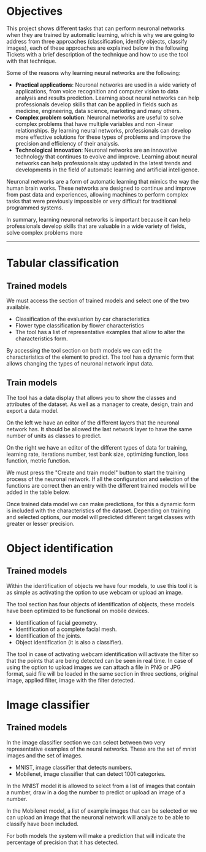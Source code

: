 # Objectives

This project shows different tasks that can perform neuronal networks when they are trained by automatic learning, which is why we are going to address from three approaches (classification, identify objects, classify images), each of these approaches are explained below in the following Tickets with a brief description of the technique and how to use the tool with that technique.

Some of the reasons why learning neural networks are the following:

* **Practical applications**: Neuronal networks are used in a wide variety of applications, from voice recognition and computer vision to data analysis and results prediction. Learning about neural networks can help professionals develop skills that can be applied in fields such as medicine, engineering, data science, marketing and many others.
* **Complex problem solution**: Neuronal networks are useful to solve complex problems that have multiple variables and non -linear relationships. By learning neural networks, professionals can develop more effective solutions for these types of problems and improve the precision and efficiency of their analysis.
* **Technological innovation**: Neuronal networks are an innovative technology that continues to evolve and improve. Learning about neural networks can help professionals stay updated in the latest trends and developments in the field of automatic learning and artificial intelligence.

Neuronal networks are a form of automatic learning that mimics the way the human brain works. These networks are designed to continue and improve from past data and experiences, allowing machines to perform complex tasks that were previously impossible or very difficult for traditional programmed systems.

In summary, learning neuronal networks is important because it can help professionals develop skills that are valuable in a wide variety of fields, solve complex problems more

* * *

# Tabular classification

## Trained models

We must access the section of trained models and select one of the two available.

* Classification of the evaluation by car characteristics
* Flower type classification by flower characteristics
* The tool has a list of representative examples that allow to alter the characteristics form.

By accessing the tool section on both models we can edit the characteristics of the element to predict. The tool has a dynamic form that allows changing the types of neuronal network input data.

## Train models

The tool has a data display that allows you to show the classes and attributes of the dataset. As well as a manager to create, design, train and export a data model.

On the left we have an editor of the different layers that the neuronal network has. It should be allowed the last network layer to have the same number of units as classes to predict.

On the right we have an editor of the different types of data for training, learning rate, iterations number, test bank size, optimizing function, loss function, metric function.

We must press the "Create and train model" button to start the training process of the neuronal network. If all the configuration and selection of the functions are correct then an entry with the different trained models will be added in the table below.

Once trained data model we can make predictions, for this a dynamic form is included with the characteristics of the dataset. Depending on training and selected options, our model will predicted different target classes with greater or lesser precision.


# Object identification

## Trained models

Within the identification of objects we have four models, to use this tool it is as simple as activating the option to use webcam or upload an image.

The tool section has four objects of identification of objects, these models have been optimized to be functional on mobile devices.

* Identification of facial geometry.
* Identification of a complete facial mesh.
* Identification of the joints.
* Object identification (it is also a classifier).

The tool in case of activating webcam identification will activate the filter so that the points that are being detected can be seen in real time. In case of using the option to upload images we can attach a file in PNG or JPG format, said file will be loaded in the same section in three sections, original image, applied filter, image with the filter detected.

# Image classifier

## Trained models

In the image classifier section we can select between two very representative examples of the neural networks. These are the set of mnist images and the set of images.

* MNIST, image classifier that detects numbers.
* Mobilenet, image classifier that can detect 1001 categories.

In the MNIST model it is allowed to select from a list of images that contain a number, draw in a dog the number to predict or upload an image of a number.

In the Mobilenet model, a list of example images that can be selected or we can upload an image that the neuronal network will analyze to be able to classify have been included.

For both models the system will make a prediction that will indicate the percentage of precision that it has detected.
